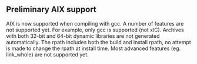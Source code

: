 ## Preliminary AIX support

AIX is now supported when compiling with gcc. A number of features are not
supported yet. For example, only gcc is supported (not xlC). Archives with both
32-bit and 64-bit dynamic libraries are not generated automatically. The rpath
includes both the build and install rpath, no attempt is made to change the
rpath at install time. Most advanced features (eg. link\_whole) are not
supported yet.

